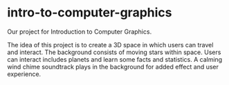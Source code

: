 # intro-to-computer-graphics
Our project for Introduction to Computer Graphics.

The idea of this project is to create a 3D space in which users can travel and interact.
The background consists of moving stars within space.
Users can interact includes planets and learn some facts and statistics. 
A calming wind chime soundtrack plays in the background for added effect and user experience. 
